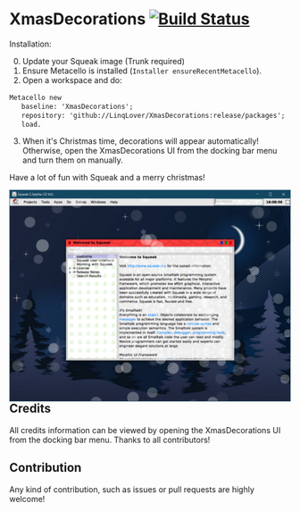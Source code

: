 # XmasDecorations [![Build Status](https://travis-ci.com/LinqLover/XmasDecorations.svg?branch=master)](https://travis-ci.com/LinqLover/XmasDecorations)

Installation:

0. Update your Squeak image (Trunk required)
1. Ensure Metacello is installed (`Installer ensureRecentMetacello`).
2. Open a workspace and do:
 ```smalltalk
Metacello new
	baseline: 'XmasDecorations';
	repository: 'github://LinqLover/XmasDecorations:release/packages';
	load.
 ```
3. When it's Christmas time, decorations will appear automatically! Otherwise, open the XmasDecorations UI from the docking bar menu and turn them on manually.

Have a lot of fun with Squeak and a merry christmas!

<img align="right" src="https://github.com/LinqLover/XmasDecorations/blob/master/screenshot.png" />

## Credits
All credits information can be viewed by opening the XmasDecorations UI from the docking bar menu. Thanks to all contributors!

## Contribution
Any kind of contribution, such as issues or pull requests are highly welcome!
